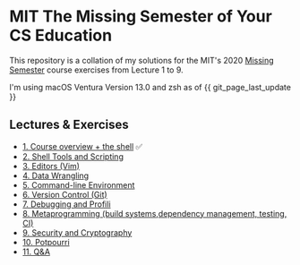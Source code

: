 # MIT The Missing Semester of Your CS Education
This repository is a collation of my solutions for the MIT's 2020 [Missing Semester](https://missing.csail.mit.edu/) course exercises from Lecture 1 to 9. 

I'm using macOS Ventura Version 13.0 and zsh as of {{ git_page_last_update }}
## Lectures & Exercises
- [1. Course overview + the shell](./Lecture01/README.md) :white_check_mark:
- [2. Shell Tools and Scripting](./Lecture02/README.md)
- [3. Editors (Vim)](#)
- [4. Data Wrangling](#)
- [5. Command-line Environment](#)
- [6. Version Control (Git)](#)
- [7. Debugging and Profili](#)
- [8. Metaprogramming (build systems,dependency management, testing, CI)](#)
- [9. Security and Cryptography](#)
- [10. Potpourri](#)
- [11. Q&A](#)

